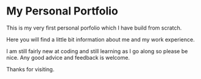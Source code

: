 # My Personal Portfolio
This is my very first personal porfolio which I have build from scratch. 

Here you will find a little bit information about me and my work experience. 

I am still fairly new at coding and still learning as I go along so please be nice. Any good advice and feedback is welcome.

Thanks for visiting.